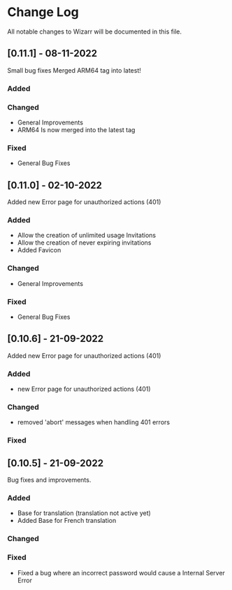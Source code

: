 
# Change Log
All notable changes to Wizarr will be documented in this file.
## [0.11.1] - 08-11-2022
 
Small bug fixes
Merged ARM64 tag into latest!

### Added

### Changed
- General Improvements
- ARM64 Is now merged into the latest tag

### Fixed
- General Bug Fixes

## [0.11.0] - 02-10-2022
 
Added new Error page for unauthorized actions (401)

### Added
- Allow the creation of unlimited usage Invitations
- Allow the creation of never expiring invitations
- Added Favicon

### Changed
- General Improvements

### Fixed
- General Bug Fixes

## [0.10.6] - 21-09-2022
 
Added new Error page for unauthorized actions (401)

### Added
- new Error page for unauthorized actions (401)

### Changed
- removed 'abort' messages when handling 401 errors

### Fixed
  

## [0.10.5] - 21-09-2022
 
Bug fixes and improvements.
 
### Added
- Base for translation (translation not active yet)
- Added Base for French translation
 
### Changed
 
### Fixed
 - Fixed a bug where an incorrect password would cause a Internal Server Error
  
